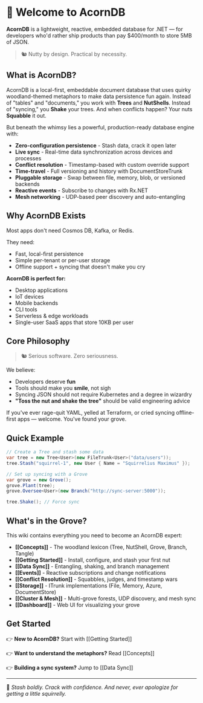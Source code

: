 # 🌰 Welcome to AcornDB

**AcornDB** is a lightweight, reactive, embedded database for .NET — for developers who'd rather ship products than pay $400/month to store 5MB of JSON.

> 🐿️ Nutty by design. Practical by necessity.

## What is AcornDB?

AcornDB is a local-first, embeddable document database that uses quirky woodland-themed metaphors to make data persistence fun again. Instead of "tables" and "documents," you work with **Trees** and **NutShells**. Instead of "syncing," you **Shake** your trees. And when conflicts happen? Your nuts **Squabble** it out.

But beneath the whimsy lies a powerful, production-ready database engine with:

- **Zero-configuration persistence** - Stash data, crack it open later
- **Live sync** - Real-time data synchronization across devices and processes
- **Conflict resolution** - Timestamp-based with custom override support
- **Time-travel** - Full versioning and history with DocumentStoreTrunk
- **Pluggable storage** - Swap between file, memory, blob, or versioned backends
- **Reactive events** - Subscribe to changes with Rx.NET
- **Mesh networking** - UDP-based peer discovery and auto-entangling

## Why AcornDB Exists

Most apps don't need Cosmos DB, Kafka, or Redis.

They need:
- Fast, local-first persistence
- Simple per-tenant or per-user storage
- Offline support + syncing that doesn't make you cry

**AcornDB is perfect for:**
- Desktop applications
- IoT devices
- Mobile backends
- CLI tools
- Serverless & edge workloads
- Single-user SaaS apps that store 10KB per user

## Core Philosophy

> 🐿️ Serious software. Zero seriousness.

We believe:
- Developers deserve **fun**
- Tools should make you **smile**, not sigh
- Syncing JSON should not require Kubernetes and a degree in wizardry
- **"Toss the nut and shake the tree"** should be valid engineering advice

If you've ever rage-quit YAML, yelled at Terraform, or cried syncing offline-first apps — welcome. You've found your grove.

## Quick Example

```csharp
// Create a Tree and stash some data
var tree = new Tree<User>(new FileTrunk<User>("data/users"));
tree.Stash("squirrel-1", new User { Name = "Squirrelius Maximus" });

// Set up syncing with a Grove
var grove = new Grove();
grove.Plant(tree);
grove.Oversee<User>(new Branch("http://sync-server:5000"));

tree.Shake(); // Force sync
```

## What's in the Grove?

This wiki contains everything you need to become an AcornDB expert:

- **[[Concepts]]** - The woodland lexicon (Tree, NutShell, Grove, Branch, Tangle)
- **[[Getting Started]]** - Install, configure, and stash your first nut
- **[[Data Sync]]** - Entangling, shaking, and branch management
- **[[Events]]** - Reactive subscriptions and change notifications
- **[[Conflict Resolution]]** - Squabbles, judges, and timestamp wars
- **[[Storage]]** - ITrunk implementations (File, Memory, Azure, DocumentStore)
- **[[Cluster & Mesh]]** - Multi-grove forests, UDP discovery, and mesh sync
- **[[Dashboard]]** - Web UI for visualizing your grove

## Get Started

👉 **New to AcornDB?** Start with [[Getting Started]]

👉 **Want to understand the metaphors?** Read [[Concepts]]

👉 **Building a sync system?** Jump to [[Data Sync]]

---

🌰 *Stash boldly. Crack with confidence. And never, ever apologize for getting a little squirrelly.*
